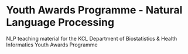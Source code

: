 # Youth Awards Programme - Natural Language Processing

NLP teaching material for the KCL Department of Biostatistics & Health Informatics
Youth Awards Programme
